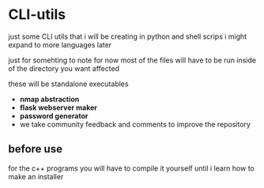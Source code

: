 # CLI-utils
just some CLI utils that i will be creating in python and shell scrips i might expand to more languages later

just for somehting to note for now most of the files will have to be run inside of the directory you want affected

these will be standalone executables

+ **nmap abstraction**
+ **flask webserver maker**
+ **password generator**
+ we take community feedback and comments to improve the repository

## before use
for the c++ programs you will have to compile it yourself until i learn how to make an installer